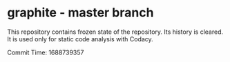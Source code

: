 # graphite - master branch

This repository contains frozen state of the repository.
Its history is cleared. It is used only for static code
analysis with Codacy.

Commit Time: 1688739357